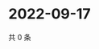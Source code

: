 # 2022-09-17

共 0 条

<!-- BEGIN WEIBO -->
<!-- 最后更新时间 Sat Sep 17 2022 03:16:47 GMT+0800 (China Standard Time) -->

<!-- END WEIBO -->
